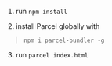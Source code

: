 1. run `npm install`

2. install Parcel globally with

> `npm i parcel-bundler -g`

3. run `parcel index.html`
